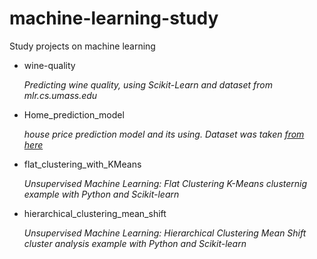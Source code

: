 # machine-learning-study
Study projects on machine learning

* wine-quality

  *Predicting wine quality, using Scikit-Learn and dataset from mlr.cs.umass.edu*

* Home_prediction_model

  *house price prediction model and its using.
  Dataset was taken [from here](http://mlr.cs.umass.edu/ml/machine-learning-databases/housing)*

* flat_clustering_with_KMeans

  *Unsupervised Machine Learning: Flat Clustering K-Means clusternig example with Python and Scikit-learn*

* hierarchical_clustering_mean_shift

  *Unsupervised Machine Learning: Hierarchical Clustering Mean Shift cluster analysis example with Python and Scikit-learn*
